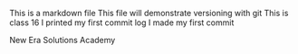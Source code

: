 
This is a markdown file
This file will demonstrate versioning with git
This is class 16
I printed my first commit log
I made my first commit

New Era Solutions Academy

